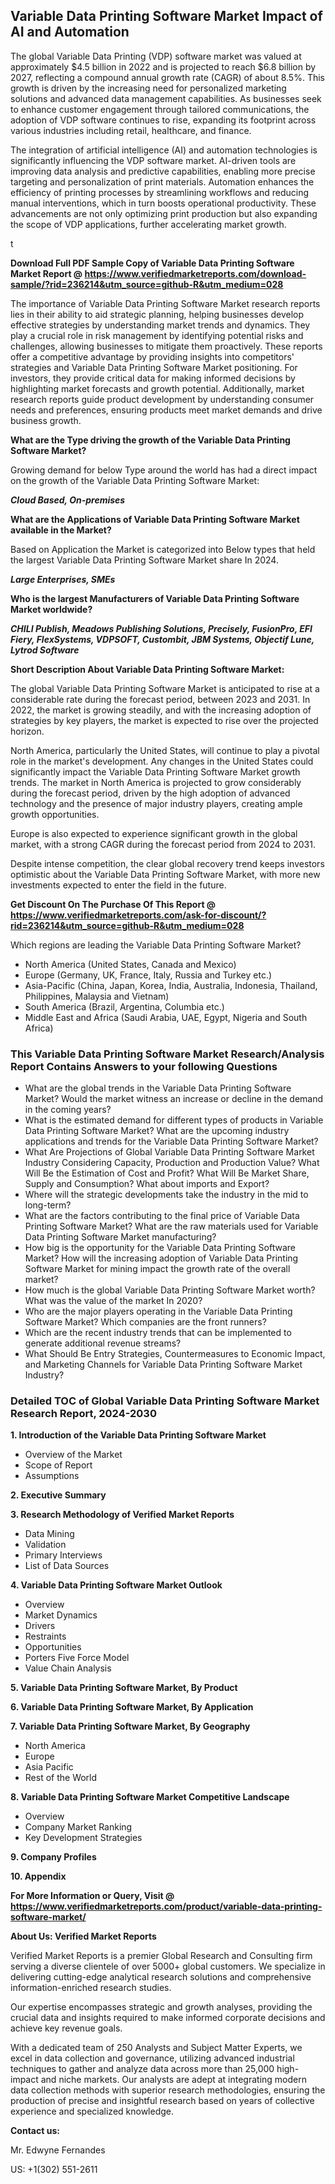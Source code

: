 <h2>Variable Data Printing Software Market Impact of AI and Automation</h2><p>The global Variable Data Printing (VDP) software market was valued at approximately $4.5 billion in 2022 and is projected to reach $6.8 billion by 2027, reflecting a compound annual growth rate (CAGR) of about 8.5%. This growth is driven by the increasing need for personalized marketing solutions and advanced data management capabilities. As businesses seek to enhance customer engagement through tailored communications, the adoption of VDP software continues to rise, expanding its footprint across various industries including retail, healthcare, and finance.</p><p>The integration of artificial intelligence (AI) and automation technologies is significantly influencing the VDP software market. AI-driven tools are improving data analysis and predictive capabilities, enabling more precise targeting and personalization of print materials. Automation enhances the efficiency of printing processes by streamlining workflows and reducing manual interventions, which in turn boosts operational productivity. These advancements are not only optimizing print production but also expanding the scope of VDP applications, further accelerating market growth.</p>t</p><p id="" class=""><strong>Download Full PDF Sample Copy of Variable Data Printing Software Market Report @ <a href="https://www.verifiedmarketreports.com/download-sample/?rid=236214&utm_source=github-R&utm_medium=028" target="_blank">https://www.verifiedmarketreports.com/download-sample/?rid=236214&utm_source=github-R&utm_medium=028</a></strong></p><p>The importance of&nbsp;Variable Data Printing Software Market research reports lies in their ability to aid strategic planning, helping businesses develop effective strategies by understanding market trends and dynamics. They play a crucial role in risk management by identifying potential risks and challenges, allowing businesses to mitigate them proactively. These reports offer a competitive advantage by providing insights into competitors' strategies and Variable Data Printing Software Market positioning. For investors, they provide critical data for making informed decisions by highlighting market forecasts and growth potential. Additionally, market research reports guide product development by understanding consumer needs and preferences, ensuring products meet market demands and drive business growth.</p><p><strong>What are the&nbsp;Type driving the growth of the Variable Data Printing Software Market?</strong></p><p id="" class="">Growing demand for below Type around the world has had a direct impact on the growth of the Variable Data Printing Software Market:</p><em><strong>Cloud Based, On-premises</strong></em></p><strong>What are the&nbsp;Applications&nbsp;of Variable Data Printing Software Market available in the Market?</strong></p><p id="" class="">Based on Application the Market is categorized into Below types that held the largest Variable Data Printing Software Market share In 2024.</p><em><strong>Large Enterprises, SMEs</strong></em></p><strong>Who is the largest Manufacturers of Variable Data Printing Software Market worldwide?</strong></p><p><em><strong>CHILI Publish, Meadows Publishing Solutions, Precisely, FusionPro, EFI Fiery, FlexSystems, VDPSOFT, Custombit, JBM Systems, Objectif Lune, Lytrod Software</strong></em></p><p id="" class=""><strong>Short Description About Variable Data Printing Software Market:</strong></p><p>The global Variable Data Printing Software Market is anticipated to rise at a considerable rate during the forecast period, between 2023 and 2031. In 2022, the market is growing steadily, and with the increasing adoption of strategies by key players, the market is expected to rise over the projected horizon.</p><p>North America, particularly the United States, will continue to play a pivotal role in the market's development. Any changes in the United States could significantly impact the Variable Data Printing Software Market growth trends. The market in North America is projected to grow considerably during the forecast period, driven by the high adoption of advanced technology and the presence of major industry players, creating ample growth opportunities.</p><p>Europe is also expected to experience significant growth in the global market, with a strong CAGR during the forecast period from 2024 to 2031.</p><p>Despite intense competition, the clear global recovery trend keeps investors optimistic about the Variable Data Printing Software Market, with more new investments expected to enter the field in the future.</p><p id="" class=""><strong>Get Discount On The Purchase Of This Report @ <a href="https://www.verifiedmarketreports.com/ask-for-discount/?rid=236214&utm_source=github-R&utm_medium=028" target="_blank">https://www.verifiedmarketreports.com/ask-for-discount/?rid=236214&utm_source=github-R&utm_medium=028</a></strong></p>Which regions are leading the Variable Data Printing Software Market?</p><ul><li>North America (United States, Canada and Mexico)</li><li>Europe (Germany, UK, France, Italy, Russia and Turkey etc.)</li><li>Asia-Pacific (China, Japan, Korea, India, Australia, Indonesia, Thailand, Philippines, Malaysia and Vietnam)</li><li>South America (Brazil, Argentina, Columbia etc.)</li><li>Middle East and Africa (Saudi Arabia, UAE, Egypt, Nigeria and South Africa)</li></ul><h3 id="" class="">This Variable Data Printing Software Market Research/Analysis Report Contains Answers to your following Questions</h3><ul><li>What are the global trends in the Variable Data Printing Software Market? Would the market witness an increase or decline in the demand in the coming years?</li><li>What is the estimated demand for different types of products in Variable Data Printing Software Market? What are the upcoming industry applications and trends for the Variable Data Printing Software Market?</li><li>What Are Projections of Global Variable Data Printing Software Market Industry Considering Capacity, Production and Production Value? What Will Be the Estimation of Cost and Profit? What Will Be Market Share, Supply and Consumption? What about imports and Export?</li><li>Where will the strategic developments take the industry in the mid to long-term?</li><li>What are the factors contributing to the final price of Variable Data Printing Software Market? What are the raw materials used for Variable Data Printing Software Market manufacturing?</li><li>How big is the opportunity for the Variable Data Printing Software Market? How will the increasing adoption of Variable Data Printing Software Market for mining impact the growth rate of the overall market?</li><li>How much is the global Variable Data Printing Software Market worth? What was the value of the market In 2020?</li><li>Who are the major players operating in the Variable Data Printing Software Market? Which companies are the front runners?</li><li>Which are the recent industry trends that can be implemented to generate additional revenue streams?</li><li>What Should Be Entry Strategies, Countermeasures to Economic Impact, and Marketing Channels for Variable Data Printing Software Market Industry?</li></ul><h3 id="" class="">Detailed TOC of Global Variable Data Printing Software Market Research Report, 2024-2030</h3><p id="" class=""><strong>1. Introduction of the Variable Data Printing Software Market</strong></p><ul><li>Overview of the Market</li><li>Scope of Report</li><li>Assumptions</li></ul><p id="" class=""><strong>2. Executive Summary</strong></p><p id="" class=""><strong>3. Research Methodology of Verified Market Reports</strong></p><ul><li>Data Mining</li><li>Validation</li><li>Primary Interviews</li><li>List of Data Sources</li></ul><p id="" class=""><strong>4. Variable Data Printing Software Market Outlook</strong></p><ul><li>Overview</li><li>Market Dynamics</li><li>Drivers</li><li>Restraints</li><li>Opportunities</li><li>Porters Five Force Model</li><li>Value Chain Analysis</li></ul><p id="" class=""><strong>5. Variable Data Printing Software Market, By Product</strong></p><p id="" class=""><strong>6. Variable Data Printing Software Market, By Application</strong></p><p id="" class=""><strong>7. Variable Data Printing Software Market, By Geography</strong></p><ul><li>North America</li><li>Europe</li><li>Asia Pacific</li><li>Rest of the World</li></ul><p id="" class=""><strong>8. Variable Data Printing Software Market Competitive Landscape</strong></p><ul><li>Overview</li><li>Company Market Ranking</li><li>Key Development Strategies</li></ul><p id="" class=""><strong>9. Company Profiles</strong></p><p id="" class=""><strong>10. Appendix</strong></p><p id="" class=""><strong>For More Information or Query, Visit @ <a href="https://www.verifiedmarketreports.com/product/variable-data-printing-software-market/" target="_blank">https://www.verifiedmarketreports.com/product/variable-data-printing-software-market/</a></strong></p><p id="" class=""><strong>About Us: Verified Market Reports</strong></p><p id="" class="">Verified Market Reports is a premier Global Research and Consulting firm serving a diverse clientele of over 5000+ global customers. We specialize in delivering cutting-edge analytical research solutions and comprehensive information-enriched research studies.</p><p id="" class="">Our expertise encompasses strategic and growth analyses, providing the crucial data and insights required to make informed corporate decisions and achieve key revenue goals.</p><p id="" class="">With a dedicated team of 250 Analysts and Subject Matter Experts, we excel in data collection and governance, utilizing advanced industrial techniques to gather and analyze data across more than 25,000 high-impact and niche markets. Our analysts are adept at integrating modern data collection methods with superior research methodologies, ensuring the production of precise and insightful research based on years of collective experience and specialized knowledge.</p><p id="" class=""><strong>Contact us:</strong></p><p id="" class="">Mr. Edwyne Fernandes</p><p id="" class="">US: +1(302) 551-2611</p>